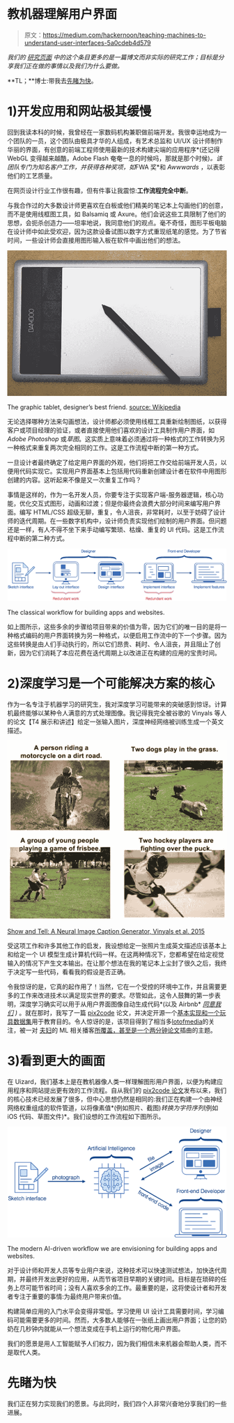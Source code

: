 # 教机器理解用户界面

> 原文：<https://medium.com/hackernoon/teaching-machines-to-understand-user-interfaces-5a0cdeb4d579>

*我们的* [*研究页面*](https://uizard.io/research) *中的这个条目更多的是一篇博文而非实际的研究工作；目标是分享我们正在做的事情以及我们为什么要做。*

**TL；**博士:带我去[先睹为快](#f48a)。

# **1)开发应用和网站极其缓慢**

回到我读本科的时候，我曾经在一家数码机构兼职做前端开发。我很幸运地成为一个团队的一员，这个团队由极具才华的人组成，有艺术总监和 UI/UX 设计师制作华丽的界面，有创意的前端工程师使用最新的技术构建尖端的应用程序*(还记得 WebGL 变得越来越酷，Adobe Flash 奄奄一息的时候吗，那就是那个时候)*。该团队专门为知名客户工作，并获得各种奖项，如*FWA 奖*和 *Awwwards* ，以表彰他们的工艺质量。

在网页设计行业工作很有趣，但有件事让我震惊:**工作流程完全中断**。

与我合作过的大多数设计师更喜欢在白板或他们精美的笔记本上勾画他们的创意，而不是使用线框图工具，如 Balsamiq 或 Axure。他们会说这些工具限制了他们的思想，会扼杀创造力——坦率地说，我同意他们的观点。毫不奇怪，图形平板电脑在设计师中如此受欢迎，因为这款设备试图以数字方式重现纸笔的感觉。为了节省时间，一些设计师会直接用图形输入板在软件中画出他们的想法。

![](img/285b43ffc49173891bb3929b595d61a5.png)

The graphic tablet, designer’s best friend. [source: Wikipedia](https://en.wikipedia.org/wiki/Graphics_tablet)

无论选择哪种方法来勾画想法，设计师都必须使用线框工具重新绘制图纸，以获得客户或项目经理的验证，或者直接使用他们喜欢的设计工具制作用户界面，如 *Adobe Photoshop* 或*草图*。这实质上意味着必须通过将一种格式的工作转换为另一种格式来重复两次完全相同的工作。这是工作流程中断的第一种方式。

一旦设计者最终确定了给定用户界面的外观，他们将把工作交给前端开发人员，以便用代码实现它。实现用户界面基本上包括用代码重新创建设计者在软件中用图形创建的内容。这听起来不像是又一次重复工作吗？

事情是这样的，作为一名开发人员，你要专注于实现客户端-服务器逻辑，核心功能，优化交互式图形，动画和过渡；但是你最终会浪费大部分时间来编写用户界面。编写 HTML/CSS 超级无聊，重复，令人沮丧，非常耗时，以至于妨碍了设计师的迭代周期。在一些数字机构中，设计师负责实现他们绘制的用户界面。但问题还是一样，有人不得不坐下来手动编写繁琐、枯燥、重复的 UI 代码。这是工作流程中断的第二种方式。

![](img/5497fdfd544425a65a88c95f08ed1b9e.png)

The classical workflow for building apps and websites.

如上图所示，这些多余的步骤给项目带来的价值为零，因为它们的唯一目的是将一种格式编码的用户界面转换为另一种格式，以便启用工作流中的下一个步骤。因为这些转换是由人们手动执行的，所以它们昂贵、耗时、令人沮丧，并且阻止了创新，因为它们消耗了本应花费在迭代周期上以改进正在构建的应用的宝贵时间。

# **2)深度学习是一个可能解决方案的核心**

作为一名专注于机器学习的研究生，我对深度学习可能带来的突破感到惊讶。计算机最终能够以某种令人满意的方式处理图像。我记得我完全被谷歌的 Vinyals 等人的论文【T4 展示和讲述】给定一张输入图片，深度神经网络被训练生成一个英文描述。

![](img/35abf3ca243ad99cde84323e64dbf186.png)

[Show and Tell: A Neural Image Caption Generator, Vinyals et al. 2015](https://arxiv.org/abs/1411.4555)

受这项工作和许多其他工作的启发，我设想给定一张照片生成英文描述应该基本上和给定一个 UI 模型生成计算机代码一样。在这两种情况下，您都希望在给定视觉输入的情况下产生文本输出。在让那个想法在我的笔记本上尘封了很久之后，我终于决定写一些代码，看看我的假设是否正确。

令我惊讶的是，它真的起作用了！当然，它在一个受控的环境中工作，并且需要更多的工作来改进技术以满足现实世界的要求。尽管如此，这令人鼓舞的第一步表明，深度学习确实可以用于从用户界面图像自动生成代码*(以及 Airbnb* [*同意我们*](https://thenextweb.com/artificial-intelligence/2017/10/25/airbnb-ai-sketches-design-code/) *)* 。就在那时，我写了一篇 [pix2code](https://arxiv.org/abs/1705.07962) 论文，并决定开源一个[基本实现和一个玩具数据集](https://github.com/tonybeltramelli/pix2code)用于教育目的。令人惊讶的是，该项目得到了相当多[lot](http://www.wired.co.uk/article/pix2code-ulzard-technologies)[of](https://thenextweb.com/apps/2017/05/26/ai-raw-design-turn-source-code/)[media](https://www.fastcodesign.com/90127911/this-startup-uses-machine-learning-to-turn-ui-designs-into-raw-code)的关注，被一对 [夫妇](https://soundcloud.com/nlp-highlights/17a)的 ML 相关播客[所覆盖，甚至是一个](https://dataskeptic.com/blog/episodes/2017/pix2code)[两分钟论文](https://www.youtube.com/watch?v=Fevg4aowNyc)插曲的主题。

# 3)看到更大的画面

在 Uizard，我们基本上是在教机器像人类一样理解图形用户界面，以便为构建应用程序和网站提出更有效的工作流程。自从我们的 [pix2code 论文](https://arxiv.org/pdf/1705.07962.pdf)发布以来，我们的核心技术已经发展了很多，但中心思想仍然是相同的:我们正在构建一个由神经网络权重组成的软件管道，以将像素值*(例如照片、截图)*转换为字符序列*(例如 iOS 代码、草图文件)*。我们设想的工作流程如下图所示。

![](img/36e27a35693c87d9625d1f1eb2d0a278.png)

The modern AI-driven workflow we are envisioning for building apps and websites.

对于设计师和开发人员等专业用户来说，这种技术可以快速测试想法，加快迭代周期，并最终开发出更好的应用，从而节省项目早期的关键时间。目标是在琐碎的任务上尽可能节省时间；没有人喜欢多余的工作。最重要的是，这将使设计者和开发者专注于重要的事情:为最终用户带来价值。

构建简单应用的入门水平会变得非常低。学习使用 UI 设计工具需要时间，学习编码可能需要更多的时间。然而，大多数人能够在一张纸上画出用户界面；让您的奶奶在几秒钟内就能从一个想法变成在手机上运行的物化用户界面。

我们的愿景是用人工智能赋予人们权力，因为我们相信未来机器会帮助人类，而不是取代人类。

# 先睹为快

我们正在努力实现我们的愿景。与此同时，我们四个人非常兴奋地分享我们的一些进展。